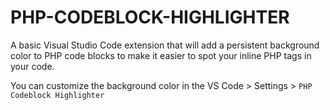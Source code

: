 # PHP-CODEBLOCK-HIGHLIGHTER

A basic Visual Studio Code extension that will add a persistent background color to PHP code blocks to make it easier to spot your inline PHP tags in your code.

You can customize the background color in the VS Code > Settings > `PHP Codeblock Highlighter`
